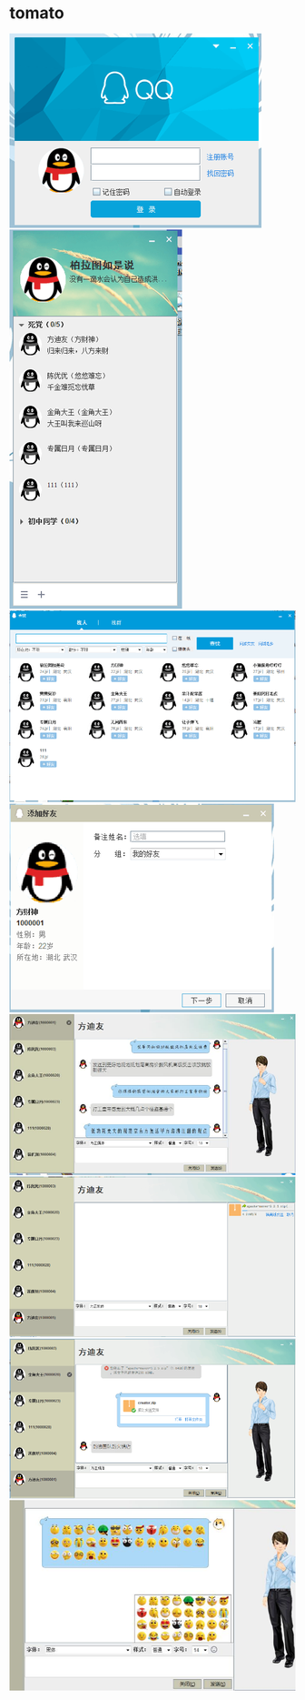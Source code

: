 # tomato
![](https://github.com/hezizhe/tomato/blob/master/%E9%A2%84%E8%A7%88%E5%9B%BE/login.png)<br>
![](https://github.com/hezizhe/tomato/blob/master/%E9%A2%84%E8%A7%88%E5%9B%BE/main.png)<br>
![](https://github.com/hezizhe/tomato/blob/master/%E9%A2%84%E8%A7%88%E5%9B%BE/search.png)<br>
![](https://github.com/hezizhe/tomato/blob/master/%E9%A2%84%E8%A7%88%E5%9B%BE/add.png)<br>
![](https://github.com/hezizhe/tomato/blob/master/%E9%A2%84%E8%A7%88%E5%9B%BE/talk.jpg)<br>
![](https://github.com/hezizhe/tomato/blob/master/%E9%A2%84%E8%A7%88%E5%9B%BE/file.png)<br>
![](https://github.com/hezizhe/tomato/blob/master/%E9%A2%84%E8%A7%88%E5%9B%BE/send.png)<br>
![](https://github.com/hezizhe/tomato/blob/master/%E9%A2%84%E8%A7%88%E5%9B%BE/expression.jpg)<br>
